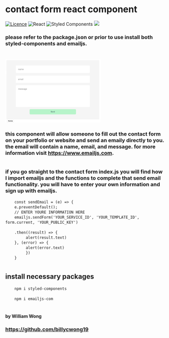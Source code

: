 # contact form react component 

[![Licence](https://img.shields.io/github/license/Ileriayo/markdown-badges?style=for-the-badge)](./LICENSE)
![React](https://img.shields.io/badge/react-%2320232a.svg?style=for-the-badge&logo=react&logoColor=%2361DAFB)
![Styled Components](https://img.shields.io/badge/styled--components-DB7093?style=for-the-badge&logo=styled-components&logoColor=white)
<img src='https://res.cloudinary.com/practicaldev/image/fetch/s--E7SQLjAt--/c_imagga_scale,f_auto,fl_progressive,h_420,q_auto,w_1000/https://dev-to-uploads.s3.amazonaws.com/uploads/articles/5d14su1hfqzbeqa2qhbr.png' height='27.5'>



### please refer to the package.json or prior to use install both styled-components and emailjs.

#

<img src="./public/contactformscreenshot.png" height='200'>

### this component will allow someone to fill out the contact form on your portfolio or website and send an emaily directly to you. the email will contain a name, email, and message. for more information visit https://www.emailjs.com. 

#

### if you go straight to the contact form index.js you will find how I import emailjs and the functions to complete that send email functionality. you will have to enter your own information and sign up with emailjs.

        const sendEmail = (e) => {
        e.preventDefault();
        // ENTER YOURE INFORMATION HERE
        emailjs.sendForm('YOUR_SERVICE_ID', 'YOUR_TEMPLATE_ID', form.current, 'YOUR_PUBLIC_KEY')

        .then((result) => {
             alert(result.text)
        }, (error) => {
             alert(error.text)
             })  
        }

#

## install necessary packages 

        npm i styled-components

        npm i emailjs-com

#

#### by William Wong
### https://github.com/billycwong19